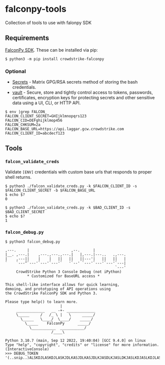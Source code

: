 # falconpy-tools
Collection of tools to use with falonpy SDK

## Requirements

[FalconPy SDK](https://github.com/CrowdStrike/falconpy). These can be installed via pip:

```shell
$ python3 -m pip install crowdstrike-falconpy
```

### Optional

* [Secrets](https://github.com/shadowbq/matrix.secrets) - Matrix GPG/RSA secrets method of storing the bash credentials.
* [vault](https://www.vaultproject.io/) - Secure, store and tightly control access to tokens, passwords, certificates, encryption keys for protecting secrets and other sensitive data using a UI, CLI, or HTTP API.

```
$ env |grep FALCON_
FALCON_CLIENT_SECRET=GHIjklmnopqrs123
FALCON_CID=DEFghijklmop456
FALCON_CHKSUM=2a
FALCON_BASE_URL=https://api.laggar.gcw.crowdstrike.com
FALCON_CLIENT_ID=abcdecf123
```

## Tools

### `falcon_validate_creds`

Validate `[ENV]` credentials with custom base urls that responds to proper shell returns.

```
$ python3 ./falcon_validate_creds.py -k $FALCON_CLIENT_ID -s $FALCON_CLIENT_SECRET -b $FALCON_BASE_URL
$ echo $?
0

$ python3 ./falcon_validate_creds.py -k $BAD_CLIENT_ID -s $BAD_CLIENT_SECRET
$ echo $?
1
```

### `falcon_debug.py`

```
$ python3 falcon_debug.py

,---.     |                   ,--.      |
|__. ,---.|    ,---.,---.,---.|   |,---.|---..   .,---.
|    ,---||    |    |   ||   ||   ||---'|   ||   ||   |
`    `---^`---'`---'`---'`   '`--' `---'`---'`---'`---|
                                                  `---'
     CrowdStrike Python 3 Console Debug (not iPython)
          * Customized for BaseURL access *

This shell-like interface allows for quick learning,
demoing, and prototyping of API operations using
the CrowdStrike FalconPy SDK and Python 3.

Please type help() to learn more.
                         |
     _____________   __ -+- _____________
     \_____     /   /_ \ |   \     _____/
       \_____   \____/  \____/    _____/
         \_____    FalconPy      _____/
           \___________  ___________/
                     /____\

Python 3.10.7 (main, Sep 12 2022, 19:40:04) [GCC 9.4.0] on linux
Type "help", "copyright", "credits" or "license" for more information.
(InteractiveConsole)
>>> DEBUG_TOKEN
'(..snip..)ALSKDJLASKDJLASKJDLKASJDLKASJDLKJASDLKJASLDKJASLKDJASLKDJLASKDJLASKJDLKASJDM'
```
